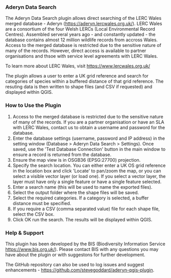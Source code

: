 ### Aderyn Data Search

The Aderyn Data Search plugin allows direct searching of the LERC Wales merged database - Aderyn (https://aderyn.lercwales.org.uk/).
LERC Wales are a consortium of the four Welsh LERCs (Local Environmental Record Centres). 
Assembled serveral years ago - and constantly updated - the database contains almost 12 million wildlife records from accross Wales.
Access to the merged database is restricted due to the sensitive nature of many of the records. However, direct access is available to partner organisations and thsoe with service level agreements with LERC Wales.  

To learn more about LERC Wales, visit https://www.lercwales.org.uk/

The plugin allows a user to enter a UK grid reference and search for categories of species within a buffered distance of that grid reference.
The resuting data is then written to shape files (and CSV if requested) and displayed within QGIS.

### How to Use the Plugin

1.  Access to the merged database is restricted due to the sensitive nature of many of the records. If you are a partner organisation or have an SLA with LERC Wales, contact us to obtain a username and password for the database.
2.  Enter the database settings (username, password and IP address) in the setting window (Database > Aderyn Data Search > Settings). Once saved, use the 'Test Database Connection' button in the main window to ensure a record is returned from the database.
3.  Ensure the map view is in OSGB36 (EPSG:27700) projection.
4.  Specify the search location. You can either enter a UK OS grid reference in the location box and click 'Locate' to pan/zoom the map, or you can select a visible vector layer (or load one). If you select a vector layer, the layer must have only a single feature or have a single feature selected. 
5.  Enter a search name (this will be used to name the exported files).
6.  Select the output folder where the shape files will be saved.
7.  Select the required categories. If a category is selected, a buffer distance must be specified.
8.  If you require a CSV (comma separated value) file for each shape file, select the CSV box.
9.  Click OK run the search. The results will be displayed within QGIS. 

### Help & Support

This plugin has been developed by the BIS (Biodiversity Information Service https://www.bis.org.uk/).
Please contact BIS with any questions you may have about the plugin or with suggestons for further development.

The GitHub repository can also be used to log issues and suggest enhancements - https://github.com/stevegoddard/aderyn-qgis-plugin.